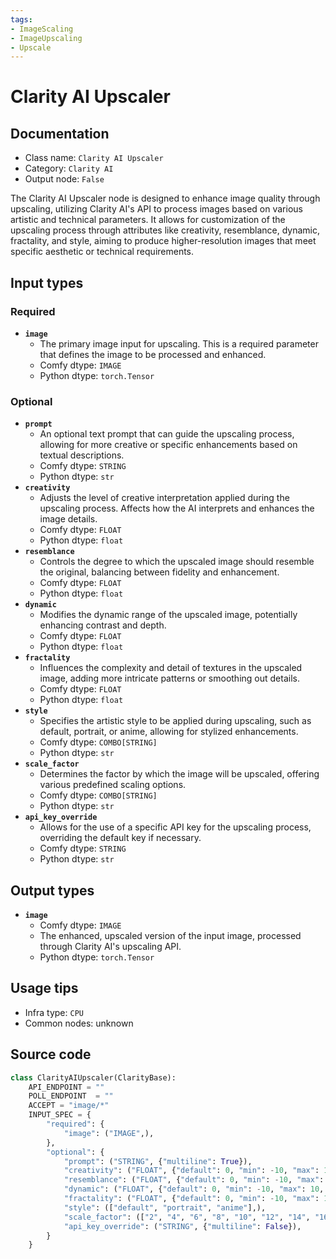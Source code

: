 ```yaml
---
tags:
- ImageScaling
- ImageUpscaling
- Upscale
---
```


# Clarity AI Upscaler
## Documentation
- Class name: `Clarity AI Upscaler`
- Category: `Clarity AI`
- Output node: `False`

The Clarity AI Upscaler node is designed to enhance image quality through upscaling, utilizing Clarity AI's API to process images based on various artistic and technical parameters. It allows for customization of the upscaling process through attributes like creativity, resemblance, dynamic, fractality, and style, aiming to produce higher-resolution images that meet specific aesthetic or technical requirements.
## Input types
### Required
- **`image`**
    - The primary image input for upscaling. This is a required parameter that defines the image to be processed and enhanced.
    - Comfy dtype: `IMAGE`
    - Python dtype: `torch.Tensor`
### Optional
- **`prompt`**
    - An optional text prompt that can guide the upscaling process, allowing for more creative or specific enhancements based on textual descriptions.
    - Comfy dtype: `STRING`
    - Python dtype: `str`
- **`creativity`**
    - Adjusts the level of creative interpretation applied during the upscaling process. Affects how the AI interprets and enhances the image details.
    - Comfy dtype: `FLOAT`
    - Python dtype: `float`
- **`resemblance`**
    - Controls the degree to which the upscaled image should resemble the original, balancing between fidelity and enhancement.
    - Comfy dtype: `FLOAT`
    - Python dtype: `float`
- **`dynamic`**
    - Modifies the dynamic range of the upscaled image, potentially enhancing contrast and depth.
    - Comfy dtype: `FLOAT`
    - Python dtype: `float`
- **`fractality`**
    - Influences the complexity and detail of textures in the upscaled image, adding more intricate patterns or smoothing out details.
    - Comfy dtype: `FLOAT`
    - Python dtype: `float`
- **`style`**
    - Specifies the artistic style to be applied during upscaling, such as default, portrait, or anime, allowing for stylized enhancements.
    - Comfy dtype: `COMBO[STRING]`
    - Python dtype: `str`
- **`scale_factor`**
    - Determines the factor by which the image will be upscaled, offering various predefined scaling options.
    - Comfy dtype: `COMBO[STRING]`
    - Python dtype: `str`
- **`api_key_override`**
    - Allows for the use of a specific API key for the upscaling process, overriding the default key if necessary.
    - Comfy dtype: `STRING`
    - Python dtype: `str`
## Output types
- **`image`**
    - Comfy dtype: `IMAGE`
    - The enhanced, upscaled version of the input image, processed through Clarity AI's upscaling API.
    - Python dtype: `torch.Tensor`
## Usage tips
- Infra type: `CPU`
- Common nodes: unknown


## Source code
```python
class ClarityAIUpscaler(ClarityBase):
    API_ENDPOINT = ""
    POLL_ENDPOINT  = ""
    ACCEPT = "image/*"
    INPUT_SPEC = {
        "required": {
            "image": ("IMAGE",),
        },
        "optional": {
            "prompt": ("STRING", {"multiline": True}),
            "creativity": ("FLOAT", {"default": 0, "min": -10, "max": 10, "step": 1}),
            "resemblance": ("FLOAT", {"default": 0, "min": -10, "max": 10, "step": 1}),
            "dynamic": ("FLOAT", {"default": 0, "min": -10, "max": 10, "step": 1}),
            "fractality": ("FLOAT", {"default": 0, "min": -10, "max": 10, "step": 1}),
            "style": (["default", "portrait", "anime"],),
            "scale_factor": (["2", "4", "6", "8", "10", "12", "14", "16"],),
            "api_key_override": ("STRING", {"multiline": False}),
        }
    }

```
